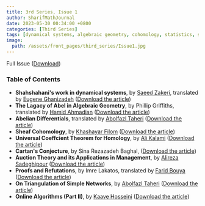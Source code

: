 ```yaml
---
title: 3rd Series, Issue 1
author: SharifMathJournal
date: 2023-05-30 00:34:00 +0800
categories: [Third Series]
tags: [dynamical systems, algebraic geometry, cohomology, statistics, social sciences , algorithms, geometry, manifolds, logic, networks, graph theory, online algorithms, Cartan, Shahshahani, Imre Lakatos]
image:
  path: /assets/front_pages/third_series/Issue1.jpg
---
```


Full Issue ([Download](/assets/archive/secondSeries/3rdSeries_Issue1.pdf))

### Table of Contents

- **Shahshahani's work in dynamical systems**, by [Saeed Zakeri](https://qcpages.qc.cuny.edu/~zakeri/), translated by [Eugene Ghanizadeh](https://github.com/loreanvictor)
 ([Download the article](/assets/archive/secondSeries/articles/Issue2/1.pdf))
- **The Lagacy of Abel in Algebraic Geometry**, by Phillip Griffiths, translated by [Hamid Ahmadian](https://www.linkedin.com/in/hra-data/) ([Download the article](/assets/archive/secondSeries/articles/Issue2/2.pdf))
- **Abelian Differentials**, translated by [Abolfazl Taheri](https://ir.linkedin.com/in/abolfazl-taheri-79077076?original_referer=https%3A%2F%2Fwww.google.com%2F) ([Download the article](/assets/archive/secondSeries/articles/Issue2/3.pdf))
- **Sheaf Cohomology**, by [Khashayar Filom](https://sites.google.com/site/kfilommath/) ([Download the article](/assets/archive/secondSeries/articles/Issue2/4.pdf))
- **Universal Coeffcient Theorem for Homology**, by [Ali Kalami](https://www.linkedin.com/in/ali-kalami-9233b36b/) ([Download the article](/assets/archive/secondSeries/articles/Issue2/5.pdf))
- **Cartan's Conjecture**, by Sina Rezazadeh Baghal, ([Download the article](/assets/archive/secondSeries/articles/Issue2/6.pdf))
- **Auction Theory and its Applications in Management**, by [Alireza Sadeghipour](https://www.linkedin.com/in/alireza-sadeghipour-79591a43/?originalSubdomain=ir) ([Download the article](/assets/archive/secondSeries/articles/Issue2/7.pdf))
- **Proofs and Refutations**, by Imre Lakatos, translated by [Farid Bouya](https://math.oregonstate.edu/directory/farid-bouya) ([Download the article](/assets/archive/secondSeries/articles/Issue2/8.pdf))
- **On Triangulation of Simple Networks**, by [Abolfazl Taheri](https://ir.linkedin.com/in/abolfazl-taheri-79077076?original_referer=https%3A%2F%2Fwww.google.com%2F) ([Download the article](/assets/archive/secondSeries/articles/Issue2/9.pdf))
- **Online Algorithms (Part II)**, by [Kaave Hosseini](https://www.cs.rochester.edu/u/shossei2/) ([Download the article](/assets/archive/secondSeries/articles/Issue2/10.pdf))
